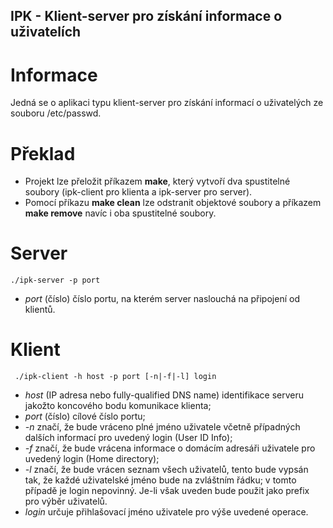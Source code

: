 ## IPK - Klient-server pro získání informace o uživatelích
# Informace
Jedná se o aplikaci typu klient-server pro získání informací o uživatelých ze souboru /etc/passwd.
# Překlad
 - Projekt lze přeložit příkazem **make**, který vytvoří dva spustitelné
   soubory (ipk-client pro klienta a ipk-server pro server).
 - Pomocí příkazu **make clean** lze odstranit objektové soubory a
   příkazem **make remove** navíc i oba spustitelné soubory.
# Server
    ./ipk-server -p port
-   _port_ (číslo) číslo portu, na kterém server naslouchá na připojení od klientů.
# Klient
     ./ipk-client -h host -p port [-n|-f|-l] login
-   _host_ (IP adresa nebo fully-qualified DNS name) identifikace serveru jakožto koncového bodu komunikace klienta;
-   _port_ (číslo) cílové číslo portu;
-   _-n_ značí, že bude vráceno plné jméno uživatele včetně případných dalších informací pro uvedený login (User ID Info);
-   _-f_ značí, že bude vrácena informace o domácím adresáři uživatele pro uvedený login (Home directory);
-   _-l_ značí, že bude vrácen seznam všech uživatelů, tento bude vypsán tak, že každé uživatelské jméno bude na zvláštním řádku; v tomto případě je login nepovinný. Je-li však uveden bude použit jako prefix pro výběr uživatelů.
-   _login_ určuje přihlašovací jméno uživatele pro výše uvedené operace.
